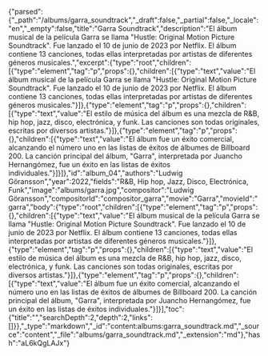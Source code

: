 {"parsed":{"_path":"/albums/garra_soundtrack","_draft":false,"_partial":false,"_locale":"en","_empty":false,"title":"Garra Soundtrack","description":"El álbum musical de la película Garra se llama \"Hustle: Original Motion Picture Soundtrack\". Fue lanzado el 10 de junio de 2023 por Netflix. El álbum contiene 13 canciones, todas ellas interpretadas por artistas de diferentes géneros musicales.","excerpt":{"type":"root","children":[{"type":"element","tag":"p","props":{},"children":[{"type":"text","value":"El álbum musical de la película Garra se llama \"Hustle: Original Motion Picture Soundtrack\". Fue lanzado el 10 de junio de 2023 por Netflix. El álbum contiene 13 canciones, todas ellas interpretadas por artistas de diferentes géneros musicales."}]},{"type":"element","tag":"p","props":{},"children":[{"type":"text","value":"El estilo de música del álbum es una mezcla de R&B, hip hop, jazz, disco, electrónica, y funk. Las canciones son todas originales, escritas por diversos artistas."}]},{"type":"element","tag":"p","props":{},"children":[{"type":"text","value":"El álbum fue un éxito comercial, alcanzando el número uno en las listas de éxitos de álbumes de Billboard 200. La canción principal del álbum, \"Garra\", interpretada por Juancho Hernangómez, fue un éxito en las listas de éxitos individuales."}]}]},"id":"album_04","authors":"Ludwig Göransson","year":2022,"fields":"R&B, Hip hop, Jazz, Disco, Electrónica, Funk","image":"albums/garra.jpg","compositor":"Ludwig Göransson","compositorId":"compositor_garra","movie":"Garra","movieId":"garra","body":{"type":"root","children":[{"type":"element","tag":"p","props":{},"children":[{"type":"text","value":"El álbum musical de la película Garra se llama \"Hustle: Original Motion Picture Soundtrack\". Fue lanzado el 10 de junio de 2023 por Netflix. El álbum contiene 13 canciones, todas ellas interpretadas por artistas de diferentes géneros musicales."}]},{"type":"element","tag":"p","props":{},"children":[{"type":"text","value":"El estilo de música del álbum es una mezcla de R&B, hip hop, jazz, disco, electrónica, y funk. Las canciones son todas originales, escritas por diversos artistas."}]},{"type":"element","tag":"p","props":{},"children":[{"type":"text","value":"El álbum fue un éxito comercial, alcanzando el número uno en las listas de éxitos de álbumes de Billboard 200. La canción principal del álbum, \"Garra\", interpretada por Juancho Hernangómez, fue un éxito en las listas de éxitos individuales."}]}],"toc":{"title":"","searchDepth":2,"depth":2,"links":[]}},"_type":"markdown","_id":"content:albums:garra_soundtrack.md","_source":"content","_file":"albums/garra_soundtrack.md","_extension":"md"},"hash":"aL6kQgLAJx"}